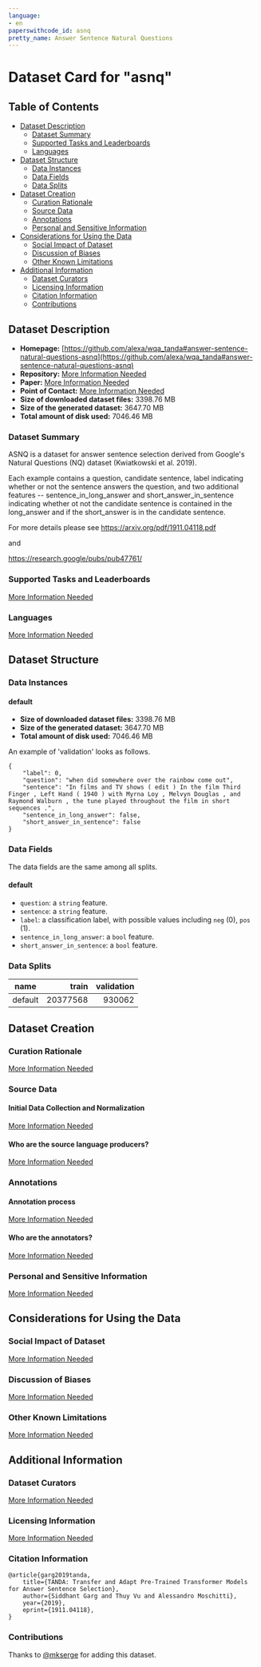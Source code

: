 ```yaml
---
language:
- en
paperswithcode_id: asnq
pretty_name: Answer Sentence Natural Questions
---
```


# Dataset Card for "asnq"

## Table of Contents
- [Dataset Description](#dataset-description)
  - [Dataset Summary](#dataset-summary)
  - [Supported Tasks and Leaderboards](#supported-tasks-and-leaderboards)
  - [Languages](#languages)
- [Dataset Structure](#dataset-structure)
  - [Data Instances](#data-instances)
  - [Data Fields](#data-fields)
  - [Data Splits](#data-splits)
- [Dataset Creation](#dataset-creation)
  - [Curation Rationale](#curation-rationale)
  - [Source Data](#source-data)
  - [Annotations](#annotations)
  - [Personal and Sensitive Information](#personal-and-sensitive-information)
- [Considerations for Using the Data](#considerations-for-using-the-data)
  - [Social Impact of Dataset](#social-impact-of-dataset)
  - [Discussion of Biases](#discussion-of-biases)
  - [Other Known Limitations](#other-known-limitations)
- [Additional Information](#additional-information)
  - [Dataset Curators](#dataset-curators)
  - [Licensing Information](#licensing-information)
  - [Citation Information](#citation-information)
  - [Contributions](#contributions)

## Dataset Description

- **Homepage:** [https://github.com/alexa/wqa_tanda#answer-sentence-natural-questions-asnq](https://github.com/alexa/wqa_tanda#answer-sentence-natural-questions-asnq)
- **Repository:** [More Information Needed](https://github.com/huggingface/datasets/blob/master/CONTRIBUTING.md#how-to-contribute-to-the-dataset-cards)
- **Paper:** [More Information Needed](https://github.com/huggingface/datasets/blob/master/CONTRIBUTING.md#how-to-contribute-to-the-dataset-cards)
- **Point of Contact:** [More Information Needed](https://github.com/huggingface/datasets/blob/master/CONTRIBUTING.md#how-to-contribute-to-the-dataset-cards)
- **Size of downloaded dataset files:** 3398.76 MB
- **Size of the generated dataset:** 3647.70 MB
- **Total amount of disk used:** 7046.46 MB

### Dataset Summary

ASNQ is a dataset for answer sentence selection derived from
Google's Natural Questions (NQ) dataset (Kwiatkowski et al. 2019).

Each example contains a question, candidate sentence, label indicating whether or not
the sentence answers the question, and two additional features --
sentence_in_long_answer and short_answer_in_sentence indicating whether ot not the
candidate sentence is contained in the long_answer and if the short_answer is in the candidate sentence.

For more details please see
https://arxiv.org/pdf/1911.04118.pdf

and

https://research.google/pubs/pub47761/

### Supported Tasks and Leaderboards

[More Information Needed](https://github.com/huggingface/datasets/blob/master/CONTRIBUTING.md#how-to-contribute-to-the-dataset-cards)

### Languages

[More Information Needed](https://github.com/huggingface/datasets/blob/master/CONTRIBUTING.md#how-to-contribute-to-the-dataset-cards)

## Dataset Structure

### Data Instances

#### default

- **Size of downloaded dataset files:** 3398.76 MB
- **Size of the generated dataset:** 3647.70 MB
- **Total amount of disk used:** 7046.46 MB

An example of 'validation' looks as follows.
```
{
    "label": 0,
    "question": "when did somewhere over the rainbow come out",
    "sentence": "In films and TV shows ( edit ) In the film Third Finger , Left Hand ( 1940 ) with Myrna Loy , Melvyn Douglas , and Raymond Walburn , the tune played throughout the film in short sequences .",
    "sentence_in_long_answer": false,
    "short_answer_in_sentence": false
}
```

### Data Fields

The data fields are the same among all splits.

#### default
- `question`: a `string` feature.
- `sentence`: a `string` feature.
- `label`: a classification label, with possible values including `neg` (0), `pos` (1).
- `sentence_in_long_answer`: a `bool` feature.
- `short_answer_in_sentence`: a `bool` feature.

### Data Splits

| name  | train  |validation|
|-------|-------:|---------:|
|default|20377568|    930062|

## Dataset Creation

### Curation Rationale

[More Information Needed](https://github.com/huggingface/datasets/blob/master/CONTRIBUTING.md#how-to-contribute-to-the-dataset-cards)

### Source Data

#### Initial Data Collection and Normalization

[More Information Needed](https://github.com/huggingface/datasets/blob/master/CONTRIBUTING.md#how-to-contribute-to-the-dataset-cards)

#### Who are the source language producers?

[More Information Needed](https://github.com/huggingface/datasets/blob/master/CONTRIBUTING.md#how-to-contribute-to-the-dataset-cards)

### Annotations

#### Annotation process

[More Information Needed](https://github.com/huggingface/datasets/blob/master/CONTRIBUTING.md#how-to-contribute-to-the-dataset-cards)

#### Who are the annotators?

[More Information Needed](https://github.com/huggingface/datasets/blob/master/CONTRIBUTING.md#how-to-contribute-to-the-dataset-cards)

### Personal and Sensitive Information

[More Information Needed](https://github.com/huggingface/datasets/blob/master/CONTRIBUTING.md#how-to-contribute-to-the-dataset-cards)

## Considerations for Using the Data

### Social Impact of Dataset

[More Information Needed](https://github.com/huggingface/datasets/blob/master/CONTRIBUTING.md#how-to-contribute-to-the-dataset-cards)

### Discussion of Biases

[More Information Needed](https://github.com/huggingface/datasets/blob/master/CONTRIBUTING.md#how-to-contribute-to-the-dataset-cards)

### Other Known Limitations

[More Information Needed](https://github.com/huggingface/datasets/blob/master/CONTRIBUTING.md#how-to-contribute-to-the-dataset-cards)

## Additional Information

### Dataset Curators

[More Information Needed](https://github.com/huggingface/datasets/blob/master/CONTRIBUTING.md#how-to-contribute-to-the-dataset-cards)

### Licensing Information

[More Information Needed](https://github.com/huggingface/datasets/blob/master/CONTRIBUTING.md#how-to-contribute-to-the-dataset-cards)

### Citation Information

```
@article{garg2019tanda,
    title={TANDA: Transfer and Adapt Pre-Trained Transformer Models for Answer Sentence Selection},
    author={Siddhant Garg and Thuy Vu and Alessandro Moschitti},
    year={2019},
    eprint={1911.04118},
}

```


### Contributions

Thanks to [@mkserge](https://github.com/mkserge) for adding this dataset.
